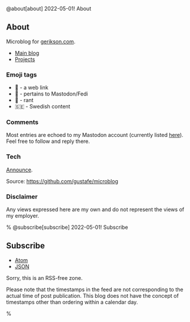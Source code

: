 @about[about] 2022-05-01! About

## About

Microblog for [gerikson.com](https://gerikson.com/).

- [Main blog](https://gerikson.com/blog/)
- [Projects](https://gerikson.com/index.html#projects)

### Emoji tags

- 🔗 - a web link
- 🐘 - pertains to Mastodon/Fedi
- 🤬 - rant
- 🇸🇪 - Swedish content

### Comments

Most entries are echoed to my Mastodon account (currently listed [here](https://gerikson.com/)). Feel free to follow and reply there. 

### Tech

[Announce](/m/2022/04/index.html#2022-04-28_thursday_01).

Source: <https://github.com/gustafe/microblog>

### Disclaimer

Any views expressed here are my own and do not represent the views of my employer.

%
@subscribe[subscribe] 2022-05-01! Subscribe
## Subscribe

- [Atom](/m/feed.atom)
- [JSON](/m/feed.json)

Sorry, this is an RSS-free zone. 

Please note that the timestamps in the feed are not corresponding to the actual time of post publication. This blog does not have the concept of timestamps other than ordering within a calendar day. 

%
